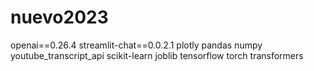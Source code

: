 # nuevo2023
openai==0.26.4
streamlit-chat==0.0.2.1
plotly
pandas
numpy
youtube_transcript_api
scikit-learn
joblib
tensorflow
torch
transformers
